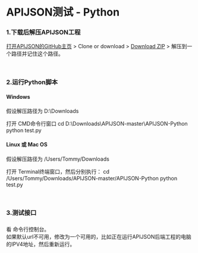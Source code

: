 # APIJSON测试 - Python

### 1.下载后解压APIJSON工程

[打开APIJSON的GitHub主页](https://github.com/TommyLemon/APIJSON) &gt; Clone or download &gt; [Download ZIP](https://github.com/TommyLemon/APIJSON/archive/master.zip) &gt; 解压到一个路径并记住这个路径。

<br />

### 2.运行Python脚本

#### Windows

假设解压路径为 D:\Downloads

打开 CMD命令行窗口
cd D:\Downloads\APIJSON-master\APIJSON-Python
python test.py

#### Linux 或 Mac OS

假设解压路径为 /Users/Tommy/Downloads

打开 Terminal终端窗口，然后分别执行：
cd /Users/Tommy/Downloads/APIJSON-master/APIJSON-Python
python test.py

<br />

### 3.测试接口<h3/>

看 命令行控制台。<br />
如果默认url不可用，修改为一个可用的，比如正在运行APIJSON后端工程的电脑的IPV4地址，然后重新运行。

<br />
